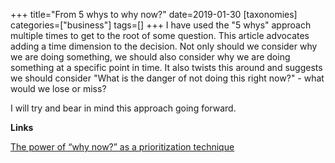 +++
title="From 5 whys to why now?"
date=2019-01-30
[taxonomies]
categories=["business"]
tags=[]
+++
I have used the "5 whys" approach multiple times to get to the root of some question. This article advocates adding a time dimension to the decision. Not only should we consider why we are doing something, we should also consider why we are doing something at a specific point in time. It also twists this around and suggests we should consider "What is the danger of not doing this right now?" - what would we lose or miss?
<!-- more -->

I will try and bear in mind this approach going forward.

__Links__

[The power of “why now?” as a prioritization technique](https://elezea.com/2019/01/the-power-of-why-now-as-a-prioritization-technique/)
